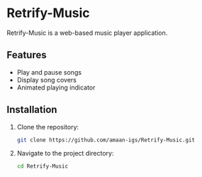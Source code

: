 # Retrify-Music

Retrify-Music is a web-based music player application.

## Features

- Play and pause songs
- Display song covers
- Animated playing indicator

## Installation

1. Clone the repository:
   ```sh
   git clone https://github.com/amaan-igs/Retrify-Music.git
2. Navigate to the project directory:
   ```sh
   cd Retrify-Music

